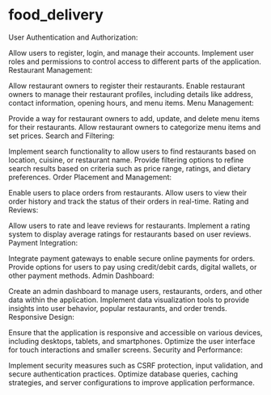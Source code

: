 # food_delivery


User Authentication and Authorization:

Allow users to register, login, and manage their accounts.
Implement user roles and permissions to control access to different parts of the application.
Restaurant Management:

Allow restaurant owners to register their restaurants.
Enable restaurant owners to manage their restaurant profiles, including details like address, contact information, opening hours, and menu items.
Menu Management:

Provide a way for restaurant owners to add, update, and delete menu items for their restaurants.
Allow restaurant owners to categorize menu items and set prices.
Search and Filtering:

Implement search functionality to allow users to find restaurants based on location, cuisine, or restaurant name.
Provide filtering options to refine search results based on criteria such as price range, ratings, and dietary preferences.
Order Placement and Management:

Enable users to place orders from restaurants.
Allow users to view their order history and track the status of their orders in real-time.
Rating and Reviews:

Allow users to rate and leave reviews for restaurants.
Implement a rating system to display average ratings for restaurants based on user reviews.
Payment Integration:

Integrate payment gateways to enable secure online payments for orders.
Provide options for users to pay using credit/debit cards, digital wallets, or other payment methods.
Admin Dashboard:

Create an admin dashboard to manage users, restaurants, orders, and other data within the application.
Implement data visualization tools to provide insights into user behavior, popular restaurants, and order trends.
Responsive Design:

Ensure that the application is responsive and accessible on various devices, including desktops, tablets, and smartphones.
Optimize the user interface for touch interactions and smaller screens.
Security and Performance:

Implement security measures such as CSRF protection, input validation, and secure authentication practices.
Optimize database queries, caching strategies, and server configurations to improve application performance.
